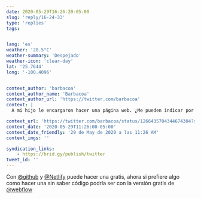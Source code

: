 ```yaml
---
date: 2020-05-29T16:26:20-05:00
slug: 'reply/16-24-33'
type: 'replies'
tags:


lang: 'es'
weather: '28.5°C'
weather-summary: 'Despejado'
weather-icon: 'clear-day'
lat: '25.7644'
long: '-100.4096'


context_author: 'barbacoa'
context_author_name: 'Barbacoa'
context_author_url: 'https://twitter.com/barbacoa'
context: |
  A mi hijo le encargaron hacer una página web. ¿Me pueden indicar por favor cual es el nuevo Geocities?

context_url: 'https://twitter.com/barbacoa/status/1266435704344674304?s=12'
context_date: '2020-05-29T11:26:00-05:00'
context_date_friendly: '29 de May de 2020 a las 11:26 AM'
context_imgs: ''

syndication_links:
    - https://brid.gy/publish/twitter
tweet_id: ''
---
```

‪Con [@github](https://twitter.com/@github) y [@Netlify](https://twitter.com/@Netlify) puede hacer una gratis, ahora si prefiere algo como hacer una sin saber código podría ser con la versión gratis de [@webflow](https://twitter.com/@webflow) ‬